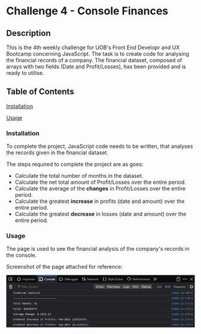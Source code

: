 # Challenge 4 - Console Finances

## Description
This is the 4th weekly challenge for UOB's Front End Developr and UX Bootcamp concerning JavaScript.
The task is to create code for analysing the financial records of a company. The financial dataset, composed of arrays with two fields (Date and Profit/Losses), has been provided and is ready to utilise.

## Table of Contents 

[Installation](#installation)

[Usage](#usage)

### Installation

To complete the project, JavaScript code needs to be written, that analyses the records given in the financial dataset.

The steps required to complete the project are as goes: 

* Calculate the total number of months in the dataset.
* Calculate the net total amount of Profit/Losses over the entire period.
* Calculate the average of the __changes__ in Profit/Losses over the entire period. 
* Calculate the greatest __increase__ in profits (date and amount) over the entire period.
* Calculate the greatest __decrease__ in losses (date and amount) over the entire period. 

### Usage

The page is used to see the financial analysis of the company's records in the console.



Screenshot of the page attached for reference:

![alt text](./assets/images/financial_analysis.png)

